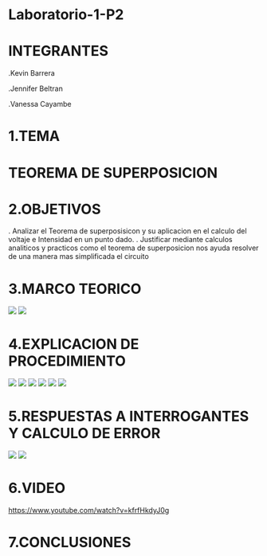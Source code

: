 # Laboratorio-1-P2

# INTEGRANTES
.Kevin Barrera

.Jennifer Beltran

.Vanessa Cayambe


# 1.TEMA
# TEOREMA DE SUPERPOSICION 

# 2.OBJETIVOS
. Analizar el Teorema de superposisicon y su aplicacion en el calculo del voltaje e Intensidad en un punto dado.
. Justificar mediante calculos analiticos y practicos como el teorema de superposicion nos ayuda resolver de una manera mas simplificada el circuito

# 3.MARCO TEORICO
![](https://github.com/Kevinsan21/Laboratorio-1-P2-Imagenes-/blob/main/Superposicion1.PNG)
![](https://github.com/Kevinsan21/Laboratorio-1-P2-Imagenes-/blob/main/superposicion2.PNG)

# 4.EXPLICACION DE PROCEDIMIENTO 
![](https://github.com/Kevinsan21/Laboratorio-1-P2-Imagenes-/blob/main/circuitoslab_11.jpg)
![](https://github.com/Kevinsan21/Laboratorio-1-P2-Imagenes-/blob/main/circuitoslab_12.jpg)
![](https://github.com/Kevinsan21/Laboratorio-1-P2-Imagenes-/blob/main/circuitoslab_13.jpg)
![](https://github.com/Kevinsan21/Laboratorio-1-P2-Imagenes-/blob/main/laboratorio1p2_11.jpg)
![](https://github.com/Kevinsan21/Laboratorio-1-P2-Imagenes-/blob/main/laboratorio1p2_12.jpg)
![](https://github.com/Kevinsan21/Laboratorio-1-P2-Imagenes-/blob/main/laboratorio1p2_13.jpg)
# 5.RESPUESTAS A INTERROGANTES Y CALCULO DE ERROR
![](https://github.com/Kevinsan21/Laboratorio-1-P2-Imagenes-/blob/main/porcentaje_11.jpg)
![](https://github.com/Kevinsan21/Laboratorio-1-P2-Imagenes-/blob/main/porcentaje_12.jpg)

# 6.VIDEO
https://www.youtube.com/watch?v=kfrfHkdyJ0g

# 7.CONCLUSIONES 

